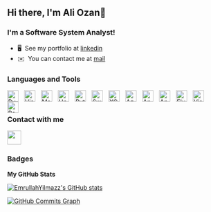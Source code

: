 ## Hi there, I'm Ali Ozan👋

### I'm a Software System Analyst!
* 🖥️  See my portfolio at [linkedin](http://www.linkedin.com/in/aoo/)
* ✉️  You can contact me at [mail](mailto:ozanozmelek@gmail.com)


### Languages and Tools
<p align=""left>
<img align="left" alt="Pycharm" width="26px" src="https://cdn.jsdelivr.net/gh/devicons/devicon/icons/pycharm/pycharm-plain.svg" style="padding-right:10px;" />
<img align="left" alt="Visual Studio Code" width="26px" src="https://cdn.jsdelivr.net/gh/devicons/devicon/icons/vscode/vscode-original.svg" style="padding-right:10px;" />
<img align="left" alt="MsSQL" width="26px" src="https://cdn.jsdelivr.net/gh/devicons/devicon/icons/microsoftsqlserver/microsoftsqlserver-plain.svg" style="padding-right:10px;" />
<img align="left" alt="Unity" width="26px" src="https://cdn.jsdelivr.net/gh/devicons/devicon/icons/unity/unity-original.svg" style="padding-right:10px;" />
<img align="left" alt="Python" width="26px" src="https://cdn.jsdelivr.net/gh/devicons/devicon/icons/python/python-original-wordmark.svg" style="padding-right:10px;" />
<img align="left" alt="Swift" width="26px" src="https://cdn.jsdelivr.net/gh/devicons/devicon/icons/swift/swift-original.svg" style="padding-right:10px;" />
<img align="left" alt="XCode" width="26px" src="https://cdn.jsdelivr.net/gh/devicons/devicon/icons/xcode/xcode-original.svg" style="padding-right:10px;" />
 <img align="left" alt="Azure" width="26px" src="https://cdn.jsdelivr.net/gh/devicons/devicon/icons/pycharm/pycharm-plain-wordmark.svg" style="padding-right:10px;" />
 <img align="left" alt="Apache" width="26px" src="https://cdn.jsdelivr.net/gh/devicons/devicon/icons/pycharm/pycharm-plain-wordmark.svg" style="padding-right:10px;" />
 <img align="left" alt="Android Studio" width="26px" src="https://cdn.jsdelivr.net/gh/devicons/devicon/icons/pycharm/pycharm-plain-wordmark.svg" style="padding-right:10px;" />
 <img align="left" alt="Flutter" width="26px" src="https://cdn.jsdelivr.net/gh/devicons/devicon/icons/pycharm/pycharm-plain-wordmark.svg" style="padding-right:10px;" />
 <img align="left" alt="Visual Studio" width="26px" src="https://cdn.jsdelivr.net/gh/devicons/devicon/icons/pycharm/pycharm-plain-wordmark.svg" style="padding-right:10px;" />
<img align="left" alt="PostgreSQL" width="26px" src="https://cdn.jsdelivr.net/gh/devicons/devicon/icons/postgresql/postgresql-original-wordmark.svg" style="padding-right:10px;" />


<br />
<br />

### Contact with me

<p align="left"><a href="https://www.linkedin.com/in/aoo" target="_blank" rel="noreferrer"><img src="https://raw.githubusercontent.com/danielcranney/readme-generator/main/public/icons/socials/linkedin.svg" width="32" height="32" /></a></p>

### Badges

<b>My GitHub Stats</b>

<a href="http://www.github.com/AliSezerYilmaz"><img src="https://github-readme-stats.vercel.app/api?username=manofprogress&show_icons=true&hide=&count_private=true&title_color=0891b2&text_color=ffffff&icon_color=0891b2&bg_color=1c1917&hide_border=true&show_icons=true" alt="EmrullahYilmazz's GitHub stats" /></a>

<a href="http://www.github.com/manofprogress"><img src="https://activity-graph.herokuapp.com/graph?username=manofprogress&bg_color=1c1917&color=ffffff&line=0891b2&point=ffffff&area_color=1c1917&area=true&hide_border=true&custom_title=GitHub%20Commits%20Graph" alt="GitHub Commits Graph" /></a>
